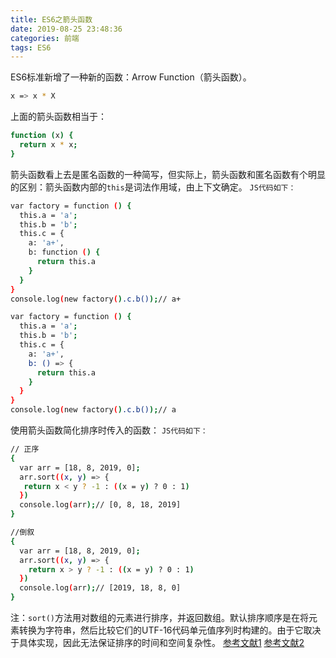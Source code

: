 ```yaml
---
title: ES6之箭头函数
date: 2019-08-25 23:48:36
categories: 前端
tags: ES6
---
```

ES6标准新增了一种新的函数：Arrow Function（箭头函数）。
``` bash
x => x * X
```
上面的箭头函数相当于：
``` bash
function (x) {
  return x * x;
}
```
箭头函数看上去是匿名函数的一种简写，但实际上，箭头函数和匿名函数有个明显的区别：箭头函数内部的`this`是词法作用域，由上下文确定。
`JS代码如下：`
``` bash
var factory = function () {
  this.a = 'a';
  this.b = 'b';
  this.c = {
    a: 'a+',
    b: function () {
      return this.a
    }
  }
}
console.log(new factory().c.b());// a+

var factory = function () {
  this.a = 'a';
  this.b = 'b';
  this.c = {
    a: 'a+',
    b: () => {
      return this.a
    }
  } 
} 
console.log(new factory().c.b());// a
```
使用箭头函数简化排序时传入的函数：
`JS代码如下：`
``` bash
// 正序
{
  var arr = [18, 8, 2019, 0];
  arr.sort((x, y) => {
   return x < y ? -1 : ((x = y) ? 0 : 1)
  })
  console.log(arr);// [0, 8, 18, 2019]
}

//倒叙
{
  var arr = [18, 8, 2019, 0];
  arr.sort((x, y) => {
    return x > y ? -1 : ((x = y) ? 0 : 1)
  })
  console.log(arr);// [2019, 18, 8, 0]
}
```
注：`sort()`方法用对数组的元素进行排序，并返回数组。默认排序顺序是在将元素转换为字符串，然后比较它们的UTF-16代码单元值序列时构建的。由于它取决于具体实现，因此无法保证排序的时间和空间复杂性。
[参考文献1](https://www.liaoxuefeng.com/wiki/1022910821149312/1031549578462080 "廖雪峰")
[参考文献2](https://developer.mozilla.org/zh-CN/docs/Web/JavaScript/Reference/Global_Objects/Array/sort)




